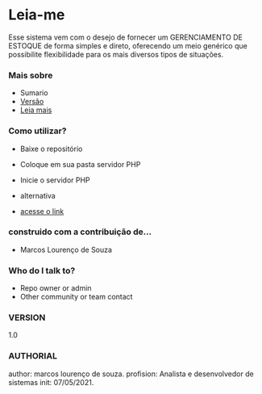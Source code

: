 # Leia-me #

Esse sistema vem com o desejo de fornecer um GERENCIAMENTO DE ESTOQUE de forma simples e direto, oferecendo um meio genérico que possibilite flexibilidade para os mais diversos tipos de situações.

### Mais sobre ###

* Sumario
* [Versão](AUTHORIAL)
* [Leia mais](https://bitbucket.org/tutorials/markdowndemo)

### Como utilizar? ###

* Baixe o repositório
* Coloque em sua pasta servidor PHP
* Inicie o servidor PHP

* alternativa
* [acesse o link](www.eumesmo.com)

### construido com a contribuição de... ###

* Marcos Lourenço de Souza


### Who do I talk to? ###

* Repo owner or admin
* Other community or team contact


### VERSION
1.0

### AUTHORIAL
author: marcos lourenço de souza.
profision: Analista e desenvolvedor de sistemas
init: 07/05/2021.